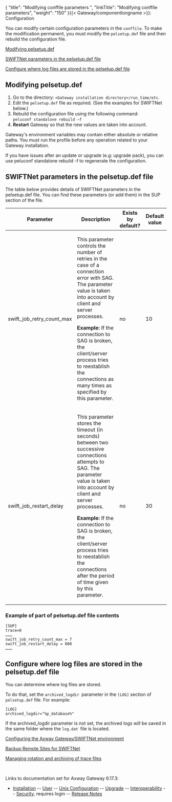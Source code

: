 {
    "title": "Modifying conffile parameters ",
    "linkTitle": "Modifying conffile parameters",
    "weight": "150"
}{{< Gateway/componentlongname  >}}: Configuration

You can modify certain configuration parameters in the `conffile`. To make the modification permanent, you must modify the `pelsetup.def` file and then rebuild the configuration file.

[Modifying pelsetup.def](#Modifyin)

<a href="#SWIFTNet" class="MCXref xref">SWIFTNet parameters in the pelsetup.def file</a>

<a href="#Configur" class="MCXref xref">Configure where log files are stored in the pelsetup.def file</a>

<span id="Modifyin"></span>

## Modifying pelsetup.def

1.  Go to the directory: `<Gateway installation directory>/run_time/etc`.
2.  Edit the `pelsetup.def` file as required. (See the examples for SWIFTNet below.)
3.  Rebuild the configuration file using the following command:  
    `peluconf standalone rebuild –f`
4.  **Restart** Gateway so that the new values are taken into account.

Gateway's environment variables may contain either absolute or relative paths. You must run the profile before any operation related to your Gateway installation.

If you have issues after an update or upgrade (e.g: upgrade pack), you can use peluconf standalone rebuild -f to regenerate the configuration.

<span id="SWIFTNet"></span>

## SWIFTNet parameters in the pelsetup.def file

The table below provides details of SWIFTNet parameters in the <span class="code">pelsetup.def</span> file. You can find these parameters (or add them) in the SUP section of the file.

<table>
   <thead>
      <tr>
<th class="HeadE-Column1-Header1">Parameter         </th>
<th class="HeadE-Column1-Header1">Description         </th>
<th class="HeadE-Column1-Header1">Exists by default?         </th>
<th class="HeadD-Column1-Header1">Default value         </th>
      </tr>
   </thead>
   <tbody>
      <tr>
         <td><p>swift_job_retry_count_max</p>         </td>
         <td><p>This parameter controls the number of retries in the case of a connection error with SAG. The parameter value is taken into account by client and server processes.</p>
<p><span style="font-weight: bold;">Example:</span> If the connection to SAG is broken, the client/server process tries to reestablish the connections as many times as specified by this parameter.</p>         </td>
         <td><p>no</p>         </td>
         <td><p>10</p>         </td>
      </tr>
      <tr>
         <td><p>swift_job_restart_delay</p>         </td>
         <td><p>This parameter stores the timeout (in seconds) between two successive connections attempts to SAG. The parameter value is taken into account by client and server processes.</p>
<p><span style="font-weight: bold;">Example:</span> If the connection to SAG is broken, the client/server process tries to reestablish the connections after the period of time given by this parameter.</p>         </td>
         <td><p>no</p>         </td>
         <td><p>30</p>         </td>
      </tr>
   </tbody>
</table>

### Example of part of pelsetup.def file contents


    [SUP]
    trace=0
    ………
    swift_job_retry_count_max = 7
    swift_job_restart_delay = 600
    ………

<span id="Configur"></span>

## Configure where log files are stored in the pelsetup.def file

You can determine where log files are stored.

To do that, set the `archived_logdir `parameter in the `[LOG]` section of `pelsetup.def` file. For example:


    [LOG]
    archived_logdir="%p_database%"

If the <span class="code">archived\_logdir </span>parameter is not set, the archived logs will be saved in the same folder where the `log.dat `file is located.

[Configuring the <span class="mc-variable axway_variables.Component_Long_Name variable">Axway Gateway</span>/SWIFTNet environment](../../connectors_about/swiftnet_about/swiftnet_connector/swiftnet_configuring)

[Backup Remote Sites for SWIFTNet](../../connectors_about/swiftnet_about/swiftnet_backup_sites)

[Managing rotation and archiving of trace files](../../starting_and_stopping_server/trace_rotate)

 

Links to documentation set for Axway Gateway <span class="mc-variable axway_variables.Release_Number variable">6.17.3</span>:

-   [Installation](/bundle/Gateway_6173_InstallationGuide_allOS_en_HTML5/page/Content/start_page.htm) -- [User](/bundle/Gateway_6173_UsersGuide_allOS_en_HTML5/page/Content/start_page.htm) -- [Unix Configuration](/bundle/Gateway_6173_ConfigurationGuide_UNIX_en_HTML5/page/Content/start_page.htm) -- [Upgrade](/bundle/Gateway_6173_UpgradeGuide_allOS_en_HTML5/page/Content/start_page.htm) -- [Interoperability](/bundle/Gateway_6173_InteroperabilityGuide_allOS_en_HTML5/page/Content/start_page.htm) -- [Security](/bundle/Gateway_6173_SecurityGuide_allOS_en_HTML5/page/Content/start_page.htm), requires login -- [Release Notes](/bundle/Gateway_6173_ReleaseNotes_allOS_en_HTML5/page/Content/Gateway_ReleaseNotes_allOS_en.htm)
